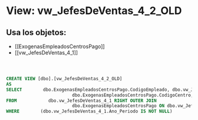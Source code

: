 # View: vw_JefesDeVentas_4_2_OLD

## Usa los objetos:
- [[ExogenasEmpleadosCentrosPago]]
- [[vw_JefesDeVentas_4_1]]

```sql



CREATE VIEW [dbo].[vw_JefesDeVentas_4_2_OLD]
AS
SELECT        dbo.ExogenasEmpleadosCentrosPago.CodigoEmpleado, dbo.vw_JefesDeVentas_4_1.Ano_Periodo, dbo.vw_JefesDeVentas_4_1.Mes_Periodo,
                         dbo.ExogenasEmpleadosCentrosPago.CodigoCentro, dbo.vw_JefesDeVentas_4_1.NombreCentro AS Centro, dbo.vw_JefesDeVentas_4_1.ColocacionCreditosYSeguros
FROM            dbo.vw_JefesDeVentas_4_1 RIGHT OUTER JOIN
                         dbo.ExogenasEmpleadosCentrosPago ON dbo.vw_JefesDeVentas_4_1.CodigoCentro = dbo.ExogenasEmpleadosCentrosPago.CodigoCentro
WHERE        (dbo.vw_JefesDeVentas_4_1.Ano_Periodo IS NOT NULL)


```
